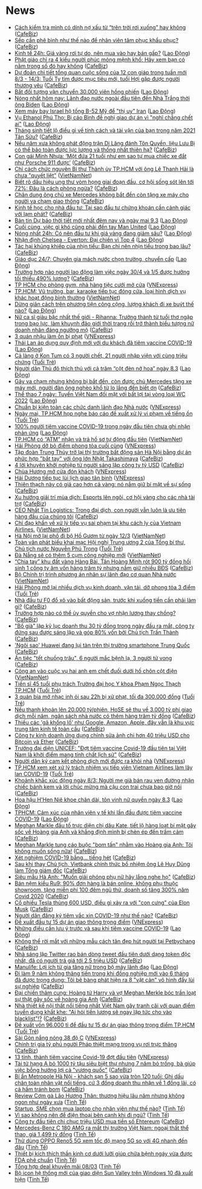 # News

- [Cách kiểm tra mình có dính nợ xấu từ “trên trời rơi xuống” hay không](https://cafebiz.vn/cach-kiem-tra-minh-co-dinh-no-xau-tu-tren-troi-roi-xuong-hay-khong-20210308175221508.chn) ([CafeBiz](https://cafebiz.vn))
- [Sếp cần phê bình như thế nào để nhân viên tâm phục khẩu phục?](https://cafebiz.vn/sep-can-phe-binh-nhu-the-nao-de-nhan-vien-tam-phuc-khau-phuc-20210308172020857.chn) ([CafeBiz](https://cafebiz.vn))
- [Kinh tế 24h: Giá vàng rơi tự do, nên mua vào hay bán gấp?](https://laodong.vn/thi-truong/kinh-te-24h-gia-vang-roi-tu-do-nen-mua-vao-hay-ban-gap-887074.ldo) ([Lao Động](https://laodong.vn))
- [Phật giáo chỉ ra 4 kiểu người phúc mỏng mệnh khổ: Hãy xem bạn có nằm trong số đó hay không](https://cafebiz.vn/phat-giao-chi-ra-4-kieu-nguoi-phuc-mong-menh-kho-hay-xem-ban-co-nam-trong-so-do-hay-khong-20210308164203301.chn) ([CafeBiz](https://cafebiz.vn))
- [Dự đoán chi tiết tổng quan cuộc sống của 12 con giáp trong tuần mới 8/3 - 14/3: Tuổi Tỵ tìm được mục tiêu mới, tuổi Hợi gặp được người thương yêu](https://cafebiz.vn/du-doan-chi-tiet-tong-quan-cuoc-song-cua-12-con-giap-trong-tuan-moi-8-3-14-3-tuoi-ty-tim-duoc-muc-tieu-moi-tuoi-hoi-gap-duoc-nguoi-thuong-yeu-20210308170344876.chn) ([CafeBiz](https://cafebiz.vn))
- [Bắt đối tượng vận chuyển 30.000 viên hồng phiến](https://laodong.vn/phap-luat/bat-doi-tuong-van-chuyen-30000-vien-hong-phien-887080.ldo) ([Lao Động](https://laodong.vn))
- [Nóng nhất hôm nay: Lãnh đạo nước ngoài đầu tiên đến Nhà Trắng thời ông Biden](https://laodong.vn/video-the-gioi/nong-nhat-hom-nay-lanh-dao-nuoc-ngoai-dau-tien-den-nha-trang-thoi-ong-biden-887014.ldo) ([Lao Động](https://laodong.vn))
- [Xem máy bay Israel hộ tống B-52 Mỹ để &quot;thị uy&quot; Iran](https://laodong.vn/the-gioi/xem-may-bay-israel-ho-tong-b-52-my-de-thi-uy-iran-887000.ldo) ([Lao Động](https://laodong.vn))
- [Vụ Ethanol Phú Thọ: Bị cáo Bình đề nghị giao dự án vì &quot;nghĩ chẳng chết ai&quot;](https://laodong.vn/phap-luat/vu-ethanol-phu-tho-bi-cao-binh-de-nghi-giao-du-an-vi-nghi-chang-chet-ai-887077.ldo) ([Lao Động](https://laodong.vn))
- [Tháng sinh tiết lộ điều gì về tính cách và tài vận của bạn trong năm 2021 Tân Sửu?](https://cafebiz.vn/thang-sinh-tiet-lo-dieu-gi-ve-tinh-cach-va-tai-van-cua-ban-trong-nam-2021-tan-suu-20210308171132494.chn) ([CafeBiz](https://cafebiz.vn))
- [Nếu năm xưa không phát động trận Di Lăng đánh Tôn Quyền, liệu Lưu Bị có thể bảo toàn được lực lượng và thống nhất thiên hạ?](https://cafebiz.vn/neu-nam-xua-khong-phat-dong-tran-di-lang-danh-ton-quyen-lieu-luu-bi-co-the-bao-toan-duoc-luc-luong-va-thong-nhat-thien-ha-20210308163700563.chn) ([CafeBiz](https://cafebiz.vn))
- [Con gái Minh Nhựa: ‘Một đứa 21 tuổi như em sao tự mua chiếc xe đắt như Porsche 911 được’](https://cafebiz.vn/con-gai-minh-nhua-mot-dua-21-tuoi-nhu-em-sao-tu-mua-chiec-xe-dat-nhu-porsche-911-duoc-2021030820252319.chn) ([CafeBiz](https://cafebiz.vn))
- [Chỉ cách chức nguyên Bí thư Thành ủy TP.HCM với ông Lê Thanh Hải là chưa "quyết liệt"](http://vietnamnet.vn/vn/thoi-su/chinh-tri/chi-cach-chuc-nguyen-bi-thu-thanh-uy-tp-hcm-voi-ong-le-thanh-hai-la-chua-quyet-liet-718112.html) ([VietNamNet](https://vietnamnet.vn))
- [Biết rõ dấu hiệu ung thư vòm họng giai đoạn đầu, cơ hội sống sót lên tới 72%: Đâu là cách phòng ngừa?](https://cafebiz.vn/biet-ro-dau-hieu-ung-thu-vom-hong-giai-doan-dau-co-hoi-song-sot-len-toi-72-dau-la-cach-phong-ngua-20210308165939981.chn) ([CafeBiz](https://cafebiz.vn))
- [Chân dung ông chủ xe Mercedes không bắt đền còn tặng xe máy cho người va chạm giao thông](https://cafebiz.vn/chan-dung-ong-chu-xe-mercedes-khong-bat-den-con-tang-xe-may-cho-nguoi-va-cham-giao-thong-20210308202136003.chn) ([CafeBiz](https://cafebiz.vn))
- [Kinh tế học cho nhà đầu tư: Tại sao đầu tư chứng khoán cần cảnh giác với lạm phát?](https://cafebiz.vn/kinh-te-hoc-cho-nha-dau-tu-tai-sao-dau-tu-chung-khoan-can-canh-giac-voi-lam-phat-20210308200142261.chn) ([CafeBiz](https://cafebiz.vn))
- [Bản tin Dự báo thời tiết mới nhất đêm nay và ngày mai 9.3](https://laodong.vn/video/ban-tin-du-bao-thoi-tiet-moi-nhat-dem-nay-va-ngay-mai-93-886912.ldo) ([Lao Động](https://laodong.vn))
- [Cuối cùng, việc gì khó cũng phải đến tay Man United](https://laodong.vn/bong-da-quoc-te/cuoi-cung-viec-gi-kho-cung-phai-den-tay-man-united-886913.ldo) ([Lao Động](https://laodong.vn))
- [Nóng nhất 24h: Có nên đầu tư khi giá vàng đang giảm sâu?](https://laodong.vn/video/nong-nhat-24h-co-nen-dau-tu-khi-gia-vang-dang-giam-sau-887047.ldo) ([Lao Động](https://laodong.vn))
- [Nhận định Chelsea - Everton: Đại chiến vì Top 4](https://laodong.vn/bong-da-quoc-te/nhan-dinh-chelsea-everton-dai-chien-vi-top-4-887070.ldo) ([Lao Động](https://laodong.vn))
- [Tác hại khủng khiếp của nhịn tiểu: Bạn chỉ nên nhịn tiểu trong bao lâu?](https://cafebiz.vn/tac-hai-khung-khiep-cua-nhin-tieu-ban-chi-nen-nhin-tieu-trong-bao-lau-20210308165705389.chn) ([CafeBiz](https://cafebiz.vn))
- [Giáo dục 24/7: Chuyên gia mách nước chọn trường, chuyển cấp](https://laodong.vn/video/giao-duc-247-chuyen-gia-mach-nuoc-chon-truong-chuyen-cap-887065.ldo) ([Lao Động](https://laodong.vn))
- [Trường hợp nào người lao động làm việc ngày 30/4 và 1/5 được hưởng tối thiểu 490% lương?](https://cafebiz.vn/truong-hop-nao-nguoi-lao-dong-lam-viec-ngay-30-4-va-1-5-duoc-huong-toi-thieu-490-luong-20210308192517264.chn) ([CafeBiz](https://cafebiz.vn))
- [TP HCM cho phòng gym, nhà hàng tiệc cưới mở cửa](https://vnexpress.net/tp-hcm-cho-phong-gym-nha-hang-tiec-cuoi-mo-cua-4245393.html) ([VNExpress](https://vnexpress.net))
- [TP.HCM: Vũ trường, bar, karaoke tiếp tục đóng cửa, loại hình dịch vụ khác hoạt động bình thường](http://vietnamnet.vn/vn/thoi-su/tp-hcm-vu-truong-bar-karaoke-tiep-tuc-dong-cua-loai-hinh-dich-vu-khac-hoat-dong-binh-thuong-718048.html) ([VietNamNet](https://vietnamnet.vn))
- [Dừng giãn cách trên phương tiện công cộng, lượng khách đi xe buýt thế nào?](https://laodong.vn/video/dung-gian-cach-tren-phuong-tien-cong-cong-luong-khach-di-xe-buyt-the-nao-887060.ldo) ([Lao Động](https://laodong.vn))
- [Nữ ca sĩ giàu bậc nhất thế giới - Rihanna: Trưởng thành từ tuổi thơ ngập trong bạo lực, làm khuynh đảo giới thời trang rồi trở thành biểu tượng nữ doanh nhân đáng ngưỡng mộ](https://cafebiz.vn/nu-ca-si-giau-bac-nhat-the-gioi-rihanna-truong-thanh-tu-tuoi-tho-ngap-trong-bao-luc-lam-khuynh-dao-gioi-thoi-trang-roi-tro-thanh-bieu-tuong-nu-doanh-nhan-dang-nguong-mo-20210308192128747.chn) ([CafeBiz](https://cafebiz.vn))
- [3 quán nhậu làm ồn bị phạt](https://vnexpress.net/3-quan-nhau-lam-on-bi-phat-4245367.html) ([VNExpress](https://vnexpress.net))
- [Thái Lan áp dụng quy định mới với du khách đã tiêm vaccine COVID-19](https://laodong.vn/the-gioi/thai-lan-ap-dung-quy-dinh-moi-voi-du-khach-da-tiem-vaccine-covid-19-887045.ldo) ([Lao Động](https://laodong.vn))
- [Cả làng ở Kon Tum có 3 người chết, 21 người nhập viện với cùng triệu chứng](https://tuoitre.vn/ca-lang-o-kon-tum-co-3-nguoi-chet-21-nguoi-nhap-vien-voi-cung-trieu-chung-20210308185225147.htm) ([Tuổi Trẻ](https://tuoitre.vn))
- [Người dân Thủ đô thích thú với cả trăm “cột đèn nở hoa” ngày 8.3](https://laodong.vn/xa-hoi/nguoi-dan-thu-do-thich-thu-voi-ca-tram-cot-den-no-hoa-ngay-83-886927.ldo) ([Lao Động](https://laodong.vn))
- [Gây va chạm nhưng không bị bắt đền, còn được chủ Mercedes tặng xe máy mới, người đàn ông nghèo khổ từ lo lắng đến biết ơn](https://cafebiz.vn/gay-va-cham-nhung-khong-bi-bat-den-con-duoc-chu-mercedes-tang-xe-may-moi-nguoi-dan-ong-ngheo-kho-tu-lo-lang-den-biet-on-20210308181234228.chn) ([CafeBiz](https://cafebiz.vn))
- [Thể thao 7 ngày: Tuyển Việt Nam đối mặt với bất lợi tại vòng loại WC 2022](https://laodong.vn/video/the-thao-7-ngay-tuyen-viet-nam-doi-mat-voi-bat-loi-tai-vong-loai-wc-2022-886989.ldo) ([Lao Động](https://laodong.vn))
- [Chuẩn bị kiện toàn các chức danh lãnh đạo Nhà nước](https://vnexpress.net/chuan-bi-kien-toan-cac-chuc-danh-lanh-dao-nha-nuoc-4245280.html) ([VNExpress](https://vnexpress.net))
- [Ngày mai, TP.HCM họp nghe báo cáo đề xuất xử lý vi phạm về tiếng ồn](https://tuoitre.vn/ngay-mai-tp-hcm-hop-nghe-bao-cao-de-xuat-xu-ly-vi-pham-ve-tieng-on-20210308175921618.htm) ([Tuổi Trẻ](https://tuoitre.vn))
- [100% người tiêm vaccine COVID-19 trong ngày đầu tiên chưa ghi nhận phản ứng](https://laodong.vn/y-te/100-nguoi-tiem-vaccine-covid-19-trong-ngay-dau-tien-chua-ghi-nhan-phan-ung-887044.ldo) ([Lao Động](https://laodong.vn))
- [TP.HCM có “ATM” nhận và trả hồ sơ tự động đầu tiên](http://vietnamnet.vn/vn/thoi-su/tp-hcm-co-atm-nhan-va-tra-ho-so-tu-dong-dau-tien-718092.html) ([VietNamNet](https://vietnamnet.vn))
- [Hải Phòng dỡ bỏ điểm phong tỏa cuối cùng](https://vnexpress.net/hai-phong-do-bo-diem-phong-toa-cuoi-cung-4245351.html) ([VNExpress](https://vnexpress.net))
- [Tập đoàn Trung Thủy trở lại thị trường bất động sản Hà Nội bằng dự án phức hợp "bắt tay" với ông lớn Nhật Takashimaya](https://cafebiz.vn/tap-doan-trung-thuy-tro-lai-thi-truong-bat-dong-san-ha-noi-voi-du-an-phuc-hop-bat-tay-voi-ong-lon-nhat-takashimaya-20210308173323646.chn) ([CafeBiz](https://cafebiz.vn))
- [4 lời khuyên khởi nghiệp từ người sáng lập công ty tỷ USD](https://cafebiz.vn/4-loi-khuyen-khoi-nghiep-tu-nguoi-sang-lap-cong-ty-ty-usd-20210308161256084.chn) ([CafeBiz](https://cafebiz.vn))
- [Chùa Hương mở cửa đón khách](https://vnexpress.net/chua-huong-mo-cua-don-khach-4245345.html) ([VNExpress](https://vnexpress.net))
- [Hải Dương tiếp tục lùi lịch giao tân binh](https://vnexpress.net/hai-duong-tiep-tuc-lui-lich-giao-tan-binh-4245290.html) ([VNExpress](https://vnexpress.net))
- [Thiên thạch này có giá cao hơn cả vàng: nó nắm giữ bí mật về sự sống](https://cafebiz.vn/thien-thach-nay-co-gia-cao-hon-ca-vang-no-nam-giu-bi-mat-ve-su-song-20210308134828993.chn) ([CafeBiz](https://cafebiz.vn))
- [Xu hướng giải trí mùa dịch: Esports lên ngôi, cơ hội vàng cho các nhà tài trợ](https://cafebiz.vn/xu-huong-giai-tri-mua-dich-esports-len-ngoi-co-hoi-vang-cho-cac-nha-tai-tro-20210308164038197.chn) ([CafeBiz](https://cafebiz.vn))
- [CEO Nhất Tín Logistics: Trong đại dịch, con người vẫn luôn là ưu tiên hàng đầu của chúng tôi](https://cafebiz.vn/ceo-nhat-tin-logistics-trong-dai-dich-con-nguoi-van-luon-la-uu-tien-hang-dau-cua-chung-toi-20210308154304427.chn) ([CafeBiz](https://cafebiz.vn))
- [Chỉ đạo khẩn về xử lý tiếp vụ sai phạm tại khu cách ly của Vietnam Airlines.](http://vietnamnet.vn/vn/thoi-su/chi-dao-khan-ve-xu-ly-tiep-vu-sai-pham-tai-khu-cach-ly-cua-vietnam-airlines-718084.html) ([VietNamNet](https://vietnamnet.vn))
- [Hà Nội mở lại phố đi bộ Hồ Gươm từ ngày 12/3](http://vietnamnet.vn/vn/thoi-su/ha-noi-mo-lai-pho-di-bo-ho-guom-tu-ngay-12-3-718060.html) ([VietNamNet](https://vietnamnet.vn))
- [Toàn văn phát biểu khai mạc Hội nghị Trung ương 2 của Tổng bí thư, Chủ tịch nước Nguyễn Phú Trọng](https://tuoitre.vn/toan-van-phat-bieu-khai-mac-hoi-nghi-trung-uong-2-cua-tong-bi-thu-chu-tich-nuoc-nguyen-phu-trong-20210308170538746.htm) ([Tuổi Trẻ](https://tuoitre.vn))
- [Đà Nẵng sẽ có thêm 5 cụm công nghiệp mới](http://vietnamnet.vn/vn/thoi-su/da-nang-se-co-them-5-cum-cong-nghiep-moi-718083.html) ([VietNamNet](https://vietnamnet.vn))
- [“Chia tay” khu đất vàng Hàng Bài, Tân Hoàng Minh rót 900 tỷ đồng hồi sinh 1 công ty âm vốn hàng trăm tỷ nhưng nắm giữ nhiều BĐS](https://cafebiz.vn/chia-tay-khu-dat-vang-hang-bai-tan-hoang-minh-rot-900-ty-dong-hoi-sinh-1-cong-ty-am-von-hang-tram-ty-nhung-nam-giu-nhieu-bds-2021030817122314.chn) ([CafeBiz](https://cafebiz.vn))
- [Bộ Chính trị trình phương án nhân sự lãnh đạo cơ quan Nhà nước](http://vietnamnet.vn/vn/thoi-su/chinh-tri/bo-chinh-tri-trinh-phuong-an-nhan-su-lanh-dao-co-quan-nha-nuoc-718080.html) ([VietNamNet](https://vietnamnet.vn))
- [Hải Phòng mở lại nhiều dịch vụ kinh doanh, vận tải, dỡ phong tỏa 3 điểm](https://tuoitre.vn/hai-phong-mo-lai-nhieu-dich-vu-kinh-doanh-van-tai-do-phong-toa-3-diem-20210308163248198.htm) ([Tuổi Trẻ](https://tuoitre.vn))
- [Nhà đầu tư F0 đổ xô vào bất động sản, trước khi xuống tiền cần phải làm gì?](https://cafebiz.vn/nha-dau-tu-f0-do-xo-vao-bat-dong-san-truoc-khi-xuong-tien-can-phai-lam-gi-20210308170321316.chn) ([CafeBiz](https://cafebiz.vn))
- [Trường hợp nào có thể ủy quyền cho vợ nhận lương thay chồng?](https://cafebiz.vn/truong-hop-nao-co-the-uy-quyen-cho-vo-nhan-luong-thay-chong-20210308170216052.chn) ([CafeBiz](https://cafebiz.vn))
- ["Bố già" lập kỷ lục doanh thu 30 tỷ đồng trong ngày đầu ra mắt, công ty đứng sau được sáng lập và góp 80% vốn bởi Chủ tịch Trấn Thành](https://cafebiz.vn/bo-gia-lap-ky-luc-doanh-thu-30-ty-dong-trong-ngay-dau-ra-mat-cong-ty-dung-sau-duoc-sang-lap-va-gop-80-von-boi-chu-tich-tran-thanh-20210308170040002.chn) ([CafeBiz](https://cafebiz.vn))
- ['Ngôi sao' Huawei đang lụi tàn trên thị trường smartphone Trung Quốc](https://cafebiz.vn/ngoi-sao-huawei-dang-lui-tan-tren-thi-truong-smartphone-trung-quoc-20210308161142015.chn) ([CafeBiz](https://cafebiz.vn))
- [Ăn tiệc "tết chuồng trâu", 6 người mắc bệnh lạ, 3 người tử vong](https://cafebiz.vn/an-tiec-tet-chuong-trau-6-nguoi-mac-benh-la-3-nguoi-tu-vong-20210308164236558.chn) ([CafeBiz](https://cafebiz.vn))
- [Công an vào cuộc vụ hai anh em chết đuối dưới hố chôn cột điện](http://vietnamnet.vn/vn/thoi-su/cong-an-vao-cuoc-vu-hai-anh-em-chet-duoi-duoi-ho-chon-cot-dien-718073.html) ([VietNamNet](https://vietnamnet.vn))
- [Tiến sĩ 45 tuổi phụ trách Trường đại học Y khoa Phạm Ngọc Thạch TP.HCM](https://tuoitre.vn/tien-si-45-tuoi-phu-trach-truong-dai-hoc-y-khoa-pham-ngoc-thach-tp-hcm-202103081626535.htm) ([Tuổi Trẻ](https://tuoitre.vn))
- [3 quán bia mở nhạc inh ỏi sau 22h bị xử phạt, tối đa 300.000 đồng](https://tuoitre.vn/3-quan-bia-mo-nhac-inh-oi-sau-22h-bi-xu-phat-toi-da-300-000-dong-20210308162122842.htm) ([Tuổi Trẻ](https://tuoitre.vn))
- [Nếu thanh khoản lên 20.000 tỷ/phiên, HoSE sẽ thu về 3.000 tỷ phí giao dịch mỗi năm, ngân sách nhà nước có thêm hàng trăm tỷ đồng](https://cafebiz.vn/neu-thanh-khoan-len-20000-ty-phien-hose-se-thu-ve-3000-ty-phi-giao-dich-moi-nam-ngan-sach-nha-nuoc-co-them-hang-tram-ty-dong-20210308163402761.chn) ([CafeBiz](https://cafebiz.vn))
- [Thiếu các 'gã khổng lồ' như Google, Amazon, Apple, đây vẫn là khu vực trung tâm kinh tế toàn cầu](https://cafebiz.vn/thieu-cac-ga-khong-lo-nhu-google-amazon-apple-day-van-la-khu-vuc-trung-tam-kinh-te-toan-cau-20210308160856981.chn) ([CafeBiz](https://cafebiz.vn))
- [Công ty kinh doanh ứng dụng chỉnh sửa ảnh chi hơn 40 triệu USD cho Bitcoin và Ether](https://cafebiz.vn/cong-ty-kinh-doanh-ung-dung-chinh-sua-anh-chi-hon-40-trieu-usd-cho-bitcoin-va-ether-20210308160304273.chn) ([CafeBiz](https://cafebiz.vn))
- [Trưởng đại diện UNICEF: "Đợt tiêm vaccine Covid-19 đầu tiên tại Việt Nam là khởi điểm mang tính chất lịch sử"](https://cafebiz.vn/truong-dai-dien-unicef-dot-tiem-vaccine-covid-19-dau-tien-tai-viet-nam-la-khoi-diem-mang-tinh-chat-lich-su-20210308161047403.chn) ([CafeBiz](https://cafebiz.vn))
- [Người dân ký cam kết phòng dịch mới được ra khỏi nhà](https://vnexpress.net/nguoi-dan-ky-cam-ket-phong-dich-moi-duoc-ra-khoi-nha-4245202.html) ([VNExpress](https://vnexpress.net))
- [TP.HCM xem xét xử lý trách nhiệm vụ tiếp viên Vietnam Airlines làm lây lan COVID-19](https://tuoitre.vn/tp-hcm-xem-xet-xu-ly-trach-nhiem-vu-tiep-vien-vietnam-airlines-lam-lay-lan-covid-19-20210308155351922.htm) ([Tuổi Trẻ](https://tuoitre.vn))
- [Khoảnh khắc xúc động ngày 8/3: Người mẹ già bán rau ven đường nhận chiếc bánh kem và lời chúc mừng mà cậu con trai chưa bao giờ nói](https://cafebiz.vn/khoanh-khac-xuc-dong-ngay-8-3-nguoi-me-gia-ban-rau-ven-duong-nhan-chiec-banh-kem-va-loi-chuc-mung-ma-cau-con-trai-chua-bao-gio-noi-20210308160023204.chn) ([CafeBiz](https://cafebiz.vn))
- [Hoa hậu H'Hen Niê khoe chân dài, tôn vinh nữ quyền ngày 8.3](https://laodong.vn/photo/hoa-hau-hhen-nie-khoe-chan-dai-ton-vinh-nu-quyen-ngay-83-886899.ldo) ([Lao Động](https://laodong.vn))
- [TPHCM: Cảm xúc của nhân viên y tế khi lần đầu được tiêm vaccine COVID-19](https://laodong.vn/video/tphcm-cam-xuc-cua-nhan-vien-y-te-khi-lan-dau-duoc-tiem-vaccine-covid-19-886922.ldo) ([Lao Động](https://laodong.vn))
- [Meghan Markle đấu tố trực diện chị dâu Kate, tiết lộ hàng loạt bí mật gây sốc về Hoàng gia Anh và khẳng định mình bị chèn ép đến trầm cảm](https://cafebiz.vn/meghan-markle-dau-to-truc-dien-chi-dau-kate-tiet-lo-hang-loat-bi-mat-gay-soc-ve-hoang-gia-anh-va-khang-dinh-minh-bi-chen-ep-den-tram-cam-2021030815532748.chn) ([CafeBiz](https://cafebiz.vn))
- [Meghan Markle tung cáo buộc "bom tấn" nhằm vào Hoàng gia Anh: Tôi không muốn sống nữa!](https://cafebiz.vn/meghan-markle-tung-cao-buoc-bom-tan-nham-vao-hoang-gia-anh-toi-khong-muon-song-nua-20210308155120193.chn) ([CafeBiz](https://cafebiz.vn))
- [Xét nghiệm COVID-19 bằng... tiếng hét](https://cafebiz.vn/xet-nghiem-covid-19-bang-tieng-het-20210308155034553.chn) ([CafeBiz](https://cafebiz.vn))
- [Sau khi thay Chủ tịch, Vietbank chính thức bổ nhiệm ông Lê Huy Dũng làm Tổng giám đốc](https://cafebiz.vn/sau-khi-thay-chu-tich-vietbank-co-tong-giam-doc-moi-20210308154903425.chn) ([CafeBiz](https://cafebiz.vn))
- [Siêu mẫu Hà Anh: "Muốn giải phóng phụ nữ hãy lắng nghe họ"](https://cafebiz.vn/sieu-mau-ha-anh-muon-giai-phong-phu-nu-hay-lang-nghe-ho-20210308150048633.chn) ([CafeBiz](https://cafebiz.vn))
- [Bán nệm kiểu Ru9: 90% đơn hàng là bán online, không phụ thuộc showroom, tặng miễn phí 100 đêm ngủ thử, doanh số tăng 300% năm Covid 2020](https://cafebiz.vn/ban-nem-kieu-ru9-90-don-hang-la-ban-online-khong-phu-thuoc-showroom-tang-mien-phi-100-dem-ngu-thu-doanh-so-tang-300-nam-covid-2020-2021030815145339.chn) ([CafeBiz](https://cafebiz.vn))
- [Cổ phiếu Tesla thủng 600 USD, điều gì xảy ra với "con cưng" của Elon Musk](https://cafebiz.vn/co-phieu-tesla-thung-600-usd-dieu-gi-xay-ra-voi-con-cung-cua-elon-musk-20210308153339081.chn) ([CafeBiz](https://cafebiz.vn))
- [Người dân đăng ký tiêm vắc xin COVID-19 như thế nào?](https://cafebiz.vn/nguoi-dan-dang-ky-tiem-vac-xin-covid-19-nhu-the-nao-20210308153537286.chn) ([CafeBiz](https://cafebiz.vn))
- [Đề xuất đầu tư 15 dự án giao thông trọng điểm](https://vnexpress.net/de-xuat-dau-tu-15-du-an-giao-thong-trong-diem-4245209.html) ([VNExpress](https://vnexpress.net))
- [Những điều cần lưu ý trước và sau khi tiêm vaccine COVID-19](https://laodong.vn/infographic/nhung-dieu-can-luu-y-truoc-va-sau-khi-tiem-vaccine-covid-19-886903.ldo) ([Lao Động](https://laodong.vn))
- [Không thể rời mắt với những mẫu cách tân đẹp hút người tại Petbychang](https://cafebiz.vn/khong-the-roi-mat-voi-nhung-mau-cach-tan-dep-hut-nguoi-tai-petbychang-20210308151918351.chn) ([CafeBiz](https://cafebiz.vn))
- [Nhà sáng lập Twitter rao bán dòng tweet đầu tiên dưới dạng token độc nhất, đã có người trả giá tới 2,5 triệu USD](https://cafebiz.vn/nha-sang-lap-twitter-rao-ban-dong-tweet-dau-tien-duoi-dang-token-doc-nhat-da-co-nguoi-tra-gia-toi-25-trieu-usd-20210308134552278.chn) ([CafeBiz](https://cafebiz.vn))
- [Manulife: Lợi ích từ gia tăng nữ trong bộ máy lãnh đạo](https://laodong.vn/thong-tin-doanh-nghiep/manulife-loi-ich-tu-gia-tang-nu-trong-bo-may-lanh-dao-886141.ldo) ([Lao Động](https://laodong.vn))
- [Đi làm 9 năm không thăng tiến trong khi đồng nghiệp mới vào 6 tháng đã được trọng dụng: Tôi bẽ bàng phát hiện ra 8 "vật cản" vô hình đẩy lùi sự nghiệp](https://cafebiz.vn/di-lam-9-nam-khong-thang-tien-trong-khi-dong-nghiep-moi-vao-6-thang-da-duoc-trong-dung-toi-be-bang-phat-hien-ra-8-vat-can-vo-hinh-day-lui-su-nghiep-20210308152838935.chn) ([CafeBiz](https://cafebiz.vn))
- [Đại chiến thâm cung: Hoàng tử Harry và vợ Meghan Merkle bóc trần loạt sự thật gây sốc về hoàng gia Anh](https://cafebiz.vn/dai-chien-tham-cung-hoang-tu-harry-va-vo-meghan-merkle-boc-tran-loat-su-that-gay-soc-ve-hoang-gia-anh-20210308150346691.chn) ([CafeBiz](https://cafebiz.vn))
- [Nhà thiết kế nội thất nổi tiếng nhất Việt Nam gây tranh cãi với quan điểm tuyển dụng khắt khe: "Ai hỏi tiền lương sẽ ngay lập tức cho vào blacklist"!?](https://cafebiz.vn/nha-thiet-ke-noi-that-noi-tieng-nhat-viet-nam-gay-tranh-cai-voi-quan-diem-tuyen-dung-khat-khe-ai-hoi-tien-luong-se-ngay-lap-tuc-cho-vao-blacklist-20210308151313727.chn) ([CafeBiz](https://cafebiz.vn))
- [Đề xuất vốn 96.000 tỉ để đầu tư 15 dự án giao thông trọng điểm TP.HCM](https://tuoitre.vn/de-xuat-von-96-ngan-ti-de-dau-tu-15-du-an-giao-thong-trong-diem-tp-hcm-20210308125543173.htm) ([Tuổi Trẻ](https://tuoitre.vn))
- [Sài Gòn nắng nóng 38 độ C](https://vnexpress.net/sai-gon-nang-nong-38-do-c-4245110.html) ([VNExpress](https://vnexpress.net))
- [Chính trị gia tỷ phú người Pháp thiệt mạng trong vụ rơi trực thăng](https://cafebiz.vn/chinh-tri-gia-ty-phu-nguoi-phap-thiet-mang-trong-vu-roi-truc-thang-20210308135808595.chn) ([CafeBiz](https://cafebiz.vn))
- [13 tỉnh, thành tiêm vaccine Covid-19 đợt đầu tiên](https://vnexpress.net/13-tinh-thanh-tiem-vaccine-covid-19-dot-dau-tien-4245215.html) ([VNExpress](https://vnexpress.net))
- [Tài tử hạng A bỏ 1000 tỷ tậu siêu biệt thự nhưng 7 năm bỏ trống, bà giúp việc bỗng hưởng lợi cả "vương quốc"](https://cafebiz.vn/tai-tu-hang-a-bo-1000-ty-tau-sieu-biet-thu-nhung-7-nam-bo-trong-ba-giup-viec-bong-huong-loi-ca-vuong-quoc-20210308145628516.chn) ([CafeBiz](https://cafebiz.vn))
- [Bí ẩn Metropole Hà Nội - khách sạn 5 sao vừa tròn 120 tuổi: Ghi dấu chân toàn nhân vật nổi tiếng, cứ 3 đồng doanh thu nhận về 1 đồng lãi, có cả hầm tránh bom](https://cafebiz.vn/bi-an-metropole-ha-noi-khach-san-5-sao-vua-tron-120-tuoi-ghi-dau-chan-toan-nhan-vat-noi-tieng-cu-3-dong-doanh-thu-nhan-ve-1-dong-lai-co-ca-ham-tranh-bom-20210308095235303.chn) ([CafeBiz](https://cafebiz.vn))
- [Review Cơm gà Lão Hương Thân: thương hiệu lâu năm nhưng không ngon như ngày xưa](https://tinhte.vn/thread/review-com-ga-lao-huong-than-thuong-hieu-lau-nam-nhung-khong-ngon-nhu-ngay-xua.3289674/) ([Tinh Tế](https://tinhte.vn))
- [Startup, SME chọn mua laptop cho nhân viên như thế nào?](https://tinhte.vn/thread/startup-sme-chon-mua-laptop-cho-nhan-vien-nhu-the-nao.3288967/) ([Tinh Tế](https://tinhte.vn))
- [Vì sao không nên để điện thoại bên cạnh khi đi ngủ?](https://tinhte.vn/thread/vi-sao-khong-nen-de-dien-thoai-ben-canh-khi-di-ngu.3288168/) ([Tinh Tế](https://tinhte.vn))
- [Công ty đầu tiên chi chục triệu USD mua tiền số Ehtereum](https://cafebiz.vn/cong-ty-dau-tien-chi-chuc-trieu-usd-mua-tien-so-ehtereum-20210308144520368.chn) ([CafeBiz](https://cafebiz.vn))
- [Mercedes-Benz C 180 AMG ra mắt thị trường Việt Nam: ngoại thất thể thao, giá 1,499 tỷ đồng](https://tinhte.vn/thread/mercedes-benz-c-180-amg-ra-mat-thi-truong-viet-nam-ngoai-that-the-thao-gia-1-499-ty-dong.3289782/) ([Tinh Tế](https://tinhte.vn))
- [Thử dùng OPPO Reno5 5G xem tốc độ mạng 5G so với 4G nhanh đến đâu](https://tinhte.vn/thread/thu-dung-oppo-reno5-5g-xem-toc-do-mang-5g-so-voi-4g-nhanh-den-dau.3287460/) ([Tinh Tế](https://tinhte.vn))
- [Thiết bị kích thích thần kinh cơ dưới lưỡi giúp chữa bệnh ngáy vừa được FDA phê chuẩn](https://tinhte.vn/thread/thiet-bi-kich-thich-than-kinh-co-duoi-luoi-giup-chua-benh-ngay-vua-duoc-fda-phe-chuan.3289776/) ([Tinh Tế](https://tinhte.vn))
- [Tổng hợp deal khuyến mãi 08/03](https://tinhte.vn/thread/tong-hop-deal-khuyen-mai-08-03.3289546/) ([Tinh Tế](https://tinhte.vn))
- [Bộ icon hệ thống mới của giao diện Sun Valley trên Windows 10 đã xuất hiện](https://tinhte.vn/thread/bo-icon-he-thong-moi-cua-giao-dien-sun-valley-tren-windows-10-da-xuat-hien.3289334/) ([Tinh Tế](https://tinhte.vn))
